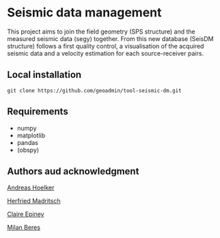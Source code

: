 # Seismic data management
This project aims to join the field geometry (SPS structure) and the measured seismic data (segy) together. 
From this new database (SeisDM structure) follows a first quality control, a visualisation of the acquired seismic data and a velocity estimation for each source-receiver pairs. 
## Local installation 
```
git clone https://github.com/geoadmin/tool-seismic-dm.git
```

## Requirements
- numpy 
- matplotlib
- pandas
- (obspy)

## Authors aud acknowledgment 
[Andreas Hoelker](andreas.hoelker@geophytec.com)

[Herfried Madritsch](herfried.madritsch@swisstopo.ch)

[Claire Epiney](claire.epiney@swisstopo.ch)

[Milan Beres](Milan.Beres@swisstopo.ch)






